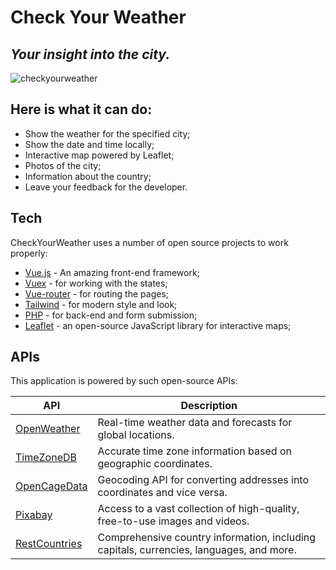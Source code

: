 # Check Your Weather
## _Your insight into the city._ 

![checkyourweather](https://github.com/Nikita0x/project04/assets/114003900/092cfc29-2eb8-45f8-8f37-afde37692048)


## Here is what it can do:

- Show the weather for the specified city;
- Show the date and time locally; 
- Interactive map powered by Leaflet;
- Photos of the city;
- Information about the country;
- Leave your feedback for the developer.

## Tech

CheckYourWeather uses a number of open source projects to work properly:

- [Vue.js](https://vuejs.org/) - An amazing front-end framework;
- [Vuex](https://vuex.vuejs.org/)  - for working with the states;
- [Vue-router](https://router.vuejs.org/tail)  - for routing the pages;
- [Tailwind](https://tailwindcss.com/)  - for modern style and look;
- [PHP](https://www.php.net/)  - for back-end and form submission;
- [Leaflet](https://leafletjs.com/)  - an open-source JavaScript library for interactive maps;


## APIs

This application is powered by such open-source APIs:

| API | Description |
| ------ | ------ |
| [OpenWeather](https://openweathermap.org/) | Real-time weather data and forecasts for global locations. |
| [TimeZoneDB](https://timezonedb.com/) | Accurate time zone information based on geographic coordinates. |
| [OpenCageData](https://opencagedata.com/) | Geocoding API for converting addresses into coordinates and vice versa.|
| [Pixabay](https://pixabay.com/) | Access to a vast collection of high-quality, free-to-use images and videos. |
| [RestCountries](https://restcountries.com/) | Comprehensive country information, including capitals, currencies, languages, and more.|


